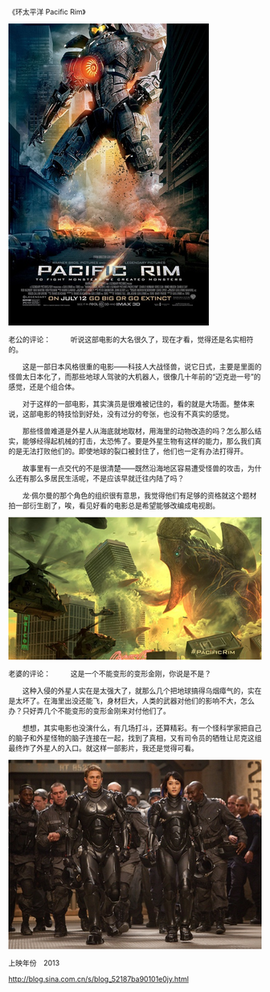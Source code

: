 《环太平洋 Pacific Rim》

			
![](./img/52187ba9tx6Dz7fKtpS98&690.jpg)

老公的评论：
 
　　听说这部电影的大名很久了，现在才看，觉得还是名实相符的。
 

　　这是一部日本风格很重的电影——科技人大战怪兽，说它日式，主要是里面的怪兽太日本化了，而那些地球人驾驶的大机器人，很像几十年前的“迈克逊一号”的感觉，还是个组合体。
 

　　对于这样的一部电影，其实演员是很难被记住的，看的就是大场面。整体来说，这部电影的特技恰到好处，没有过分的夸张，也没有不真实的感觉。
 

　　那些怪兽难道是外星人从海底就地取材，用海里的动物改造的吗？怎么那么结实，能够经得起机械的打击，太恐怖了。要是外星生物有这样的能力，那么我们真的是无法打败他们的。即使地球的裂口被封住了，他们也一定有办法打得开。
 

　　故事里有一点交代的不是很清楚——既然沿海地区容易遭受怪兽的攻击，为什么还有那么多居民生活呢，不是应该早就迁往内陆了吗？
 

　　龙·佩尔曼的那个角色的组织很有意思，我觉得他们有足够的资格就这个题材拍一部衍生剧了，唉，看见好看的电影总是希望能够改编成电视剧。

![](./img/52187ba9tx6Dz7iFtKKfe&690.jpg)

老婆的评论：
 
　　这是一个不能变形的变形金刚，你说是不是？
 

　　这种入侵的外星人实在是太强大了，就那么几个把地球搞得乌烟瘴气的，实在是太坏了。在海里出没还能飞，身材巨大，人类的武器对他们的影响不大，怎么办？只好弄几个不能变形的变形金刚来对付他们了。
 

　　想想，其实电影也没演什么，有几场打斗，还算精彩。有一个怪科学家把自己的脑子和外星怪物的脑子连接在一起，找到了真相，又有司令员的牺牲让尼克这组最终炸了外星人的入口。就这样一部影片，我还是觉得可看。

![](./img/52187ba9tx6Dz7k3RvU16&690.jpg)

上映年份　2013							
		
http://blog.sina.com.cn/s/blog_52187ba90101e0jy.html
